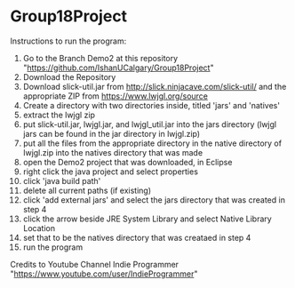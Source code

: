 # Group18Project

Instructions to run the program:

1. Go to the Branch Demo2 at this repository "https://github.com/IshanUCalgary/Group18Project"
2. Download the Repository 
3. Download slick-util.jar from http://slick.ninjacave.com/slick-util/ and the appropriate ZIP from https://www.lwjgl.org/source
4. Create a directory with two directories inside, titled 'jars' and 'natives'
5. extract the lwjgl zip
5. put slick-util.jar, lwjgl.jar, and lwjgl_util.jar into the jars directory (lwjgl jars can be found in the jar directory in lwjgl.zip)
6. put all the files from the appropriate directory in the native directory of lwjgl.zip into the natives directory that was made
7. open the Demo2 project that was downloaded, in Eclipse
8. right click the java project and select properties
9. click 'java build path'
10. delete all current paths (if existing)
11. click 'add external jars' and select the jars directory that was created in step 4
12. click the arrow beside JRE System Library and select Native Library Location
13. set that to be the natives directory that was creataed in step 4
14. run the program

Credits to Youtube Channel Indie Programmer "https://www.youtube.com/user/IndieProgrammer"

